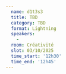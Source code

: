 ```yaml
---
  name: d1t3s3
  title: TBD
  category: TBD
  format: Lightning
  speakers: 
    - 
  room: Créativité
  slot: 03/10/2025
  time_start: '12h30'
  time_end: '12h45'
---
```

